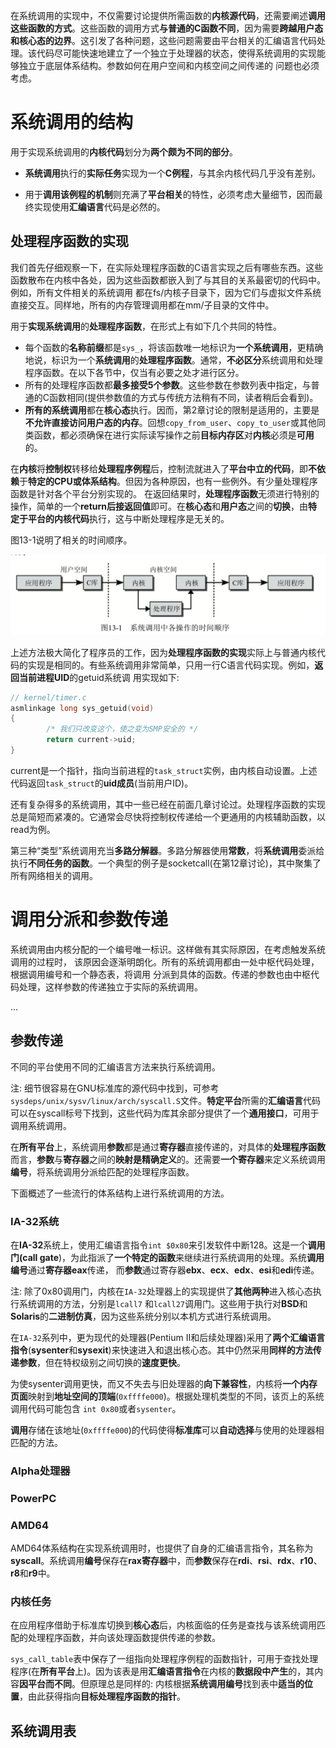 
在系统调用的实现中，不仅需要讨论提供所需函数的**内核源代码**，还需要阐述**调用这些函数的方式**。这些函数的调用方式**与普通的C函数不同**，因为需要**跨越用户态和核心态的边界**。这引发了各种问题，这些问题需要由平台相关的汇编语言代码处理。该代码尽可能快速地建立了一个独立于处理器的状态，使得系统调用的实现能够独立于底层体系结构。参数如何在用户空间和内核空间之间传递的 问题也必须考虑。

# 系统调用的结构

用于实现系统调用的**内核代码**划分为**两个颇为不同的部分**。

- **系统调用**执行的**实际任务**实现为一个**C例程**，与其余内核代码几乎没有差别。

- 用于**调用该例程的机制**则充满了**平台相关**的特性，必须考虑大量细节，因而最终实现使用**汇编语言**代码是必然的。

## 处理程序函数的实现

我们首先仔细观察一下，在实际处理程序函数的C语言实现之后有哪些东西。这些函数散布在内核中各处，因为这些函数都嵌入到了与其目的关系最密切的代码中。例如，所有文件相关的系统调用 都在fs/内核子目录下，因为它们与虚拟文件系统直接交互。同样地，所有的内存管理调用都在mm/子目录的文件中。

用于**实现系统调用**的**处理程序函数**，在形式上有如下几个共同的特性。

- 每个函数的**名称前缀**都是`sys_`，将该函数唯一地标识为**一个系统调用**，更精确地说，标识为一个**系统调用**的**处理程序函数**。通常，**不必区分**系统调用和处理程序函数。在以下各节中，仅当有必要之处才进行区分。
- 所有的处理程序函数都**最多接受5个参数**。这些参数在参数列表中指定，与普通的C函数相同(提供参数值的方式与传统方法稍有不同，读者稍后会看到)。
- **所有的系统调用**都在**核心态**执行。因而，第2章讨论的限制是适用的，主要是**不允许直接访问用户态的内存**。回想`copy_from_user`、`copy_to_user`或其他同类函数，都必须确保在进行实际读写操作之前**目标内存区**对**内核**必须是**可用**的。

在**内核**将**控制权**转移给**处理程序例程**后，控制流就进入了**平台中立的代码**，即**不依赖**于**特定的CPU或体系结构**。但因为各种原因，也有一些例外。有少量处理程序函数是针对各个平台分别实现的。 在返回结果时，**处理程序函数**无须进行特别的操作，简单的一个**return后接返回值**即可。在**核心态**和**用户态**之间的**切换**，由**特定于平台的内核代码**执行，这与中断处理程序是无关的。

图13-1说明了相关的时间顺序。

![2020-01-27-21-31-22.png](./images/2020-01-27-21-31-22.png)

上述方法极大简化了程序员的工作，因为**处理程序函数的实现**实际上与普通内核代码的实现是相同的。有些系统调用非常简单，只用一行C语言代码实现。例如，**返回当前进程UID**的getuid系统调 用实现如下:

```cpp
// kernel/timer.c
asmlinkage long sys_getuid(void) 
{ 
        /* 我们只改变这个，使之变为SMP安全的 */ 
        return current->uid; 
}
```

current是一个指针，指向当前进程的`task_struct`实例，由内核自动设置。上述代码返回`task_struct`的**uid成员**(当前用户ID)。

还有复杂得多的系统调用，其中一些已经在前面几章讨论过。处理程序函数的实现总是简短而紧凑的。它通常会尽快将控制权传递给一个更通用的内核辅助函数，以read为例。

第三种“类型”系统调用充当**多路分解器**。多路分解器使用**常数**，将**系统调用**委派给执行**不同任务的函数**。一个典型的例子是socketcall(在第12章讨论)，其中聚集了所有网络相关的调用。

# 调用分派和参数传递

系统调用由内核分配的一个编号唯一标识。这样做有其实际原因，在考虑触发系统调用的过程时， 该原因会逐渐明朗化。所有的系统调用都由一处中枢代码处理，根据调用编号和一个静态表，将调用 分派到具体的函数。传递的参数也由中枢代码处理，这样参数的传递独立于实际的系统调用。

...

## 参数传递

不同的平台使用不同的汇编语言方法来执行系统调用。

注: 细节很容易在GNU标准库的源代码中找到，可参考`sysdeps/unix/sysv/linux/arch/syscall.S`文件。**特定平台**所需的**汇编语言**代码可以在syscall标号下找到，这些代码为库其余部分提供了一个**通用接口**，可用于调用系统调用。

在**所有平台**上，系统调用**参数**都是通过**寄存器**直接传递的，对具体的**处理程序函数**而言，**参数**与**寄存器**之间的**映射是精确定义**的。还需要**一个寄存器**来定义系统调用**编号**，将系统调用分派给匹配的处理程序函数。

下面概述了一些流行的体系结构上进行系统调用的方法。

### IA-32系统

在**IA\-32**系统上，使用汇编语言指令`int $0x80`来引发软件中断128。这是一个**调用门(call gate**)，为此指派了**一个特定的函数**来继续进行系统调用的处理。系统**调用编号**通过**寄存器eax**传递， 而**参数**通过寄存器**ebx**、**ecx**、**edx**、**esi**和**edi**传递。

注: 除了0x80调用门，内核在`IA-32`处理器上的实现提供了**其他两种**进入核心态执行系统调用的方法，分别是`lcall7` 和`lcall27`调用门。这些用于执行对**BSD**和**Solaris**的**二进制仿真**，因为这些系统分别以本机方式进行系统调用。

在`IA-32`系列中，更为现代的处理器(Pentium II和后续处理器)采用了**两个汇编语言指令**(**sysenter**和**sysexit**)来快速进入和退出核心态。其中仍然采用**同样的方法传递参数**，但在特权级别之间切换的**速度更快**。 

为使sysenter调用更快，而又不失去与旧处理器的**向下兼容性**，内核将**一个内存页面**映射到**地址空间的顶端**(`0xffffe000`)。根据处理机类型的不同，该页上的系统调用代码可能包含 `int 0x80`或者`sysenter`。 

**调用**存储在该地址(`0xffffe000`)的代码使得**标准库**可以**自动选择**与使用的处理器相匹配的方法。

### Alpha处理器

### PowerPC

### AMD64

AMD64体系结构在实现系统调用时，也提供了自身的汇编语言指令，其名称为**syscall**。系统调用**编号**保存在**rax寄存器**中，而**参数**保存在**rdi**、**rsi**、**rdx**、**r10**、**r8**和**r9**中。

### 内核任务

在应用程序借助于标准库切换到**核心态**后，内核面临的任务是查找与该系统调用匹配的处理程序函数，并向该处理函数提供传递的参数。

`sys_call_table`表中保存了一组指向处理程序例程的函数指针，可用于查找处理程序(在**所有平台**上)。因为该表是用**汇编语言指令**在内核的**数据段中产生**的，其内容**因平台而不同**。但原理总是同样的: 内核根据**系统调用编号**找到表中**适当的位置**，由此获得指向**目标处理程序函数的指针**。

## 系统调用表

